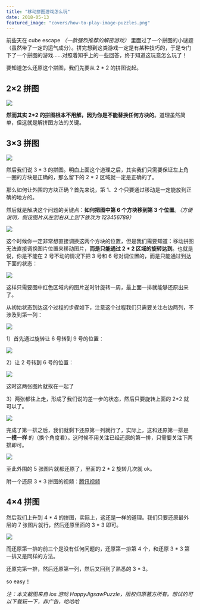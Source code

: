 ```yaml
---
title: "移动拼图游戏怎么玩"
date: 2018-05-13
featured_image: "covers/how-to-play-image-puzzles.png"
---
```


前些天在 cube escape *（一款强烈推荐的解密游戏）* 里面过了一个拼图的小谜题（虽然带了一定的运气成分）。拼完想到这类游戏一定是有某种技巧的，于是专门下了一个拼图的游戏……对照着知乎上的一些回答，终于知道这玩意怎么玩了！

要知道怎么还原这个拼图，我们先要从 2 * 2 的拼图说起。

<!--more-->

## 2×2 拼图

![](./assets/img1.png)

**然而其实 2*2 的拼图根本不用解，因为你是不能替换任何方块的**。道理虽然简单，但这就是解拼图方法的关键。

## 3×3 拼图

![](./assets/img2.png)

然后我们说 3 * 3 的拼图。明白上面这个道理之后，其实我们只需要保证左上角一圈的方块是正确的，那么留下的 2 * 2 区域就一定是正确的了。

那么如何让外围的方块正确？首先来说，第 1、2 个只要通过移动是一定能放到正确的地方的。

然后就是解决这个问题的关键点：**如何把图中第 6 个方块移到第 3 个位置**。*（方便说明，假设图片从左到右从上到下依次为 123456789）*

![](./assets/img3.png)

这个时候你一定非常想直接调换这两个方块的位置，但是我们需要知道：移动拼图无法直接调换图片位置来移动图片，**而是只能通过 2 * 2 区域的旋转达到**。也就是说，你是不能在 2 号不动的情况下把 3 号和 6 号对调位置的，而是只能通过到达下面的状态：

![](./assets/img4.png)

这样只需要图中红色区域内的图片逆时针旋转一周，最上面一排就能够还原出来了。

从初始状态到达这个过程的步骤如下，注意这个过程我们只需要关注右边两列，不涉及到第一列：

![](./assets/img5.png)

1）首先通过旋转让 6 号转到 9 号的位置：

![](./assets/img6.png)

2）让 2 号转到 6 号的位置：

![](./assets/img7.png)

这时这两张图片就挨在一起了

3）两张都往上走，形成了我们说的差一步的状态，然后只要旋转上面的 2*2 就可以了。

![](./assets/img8.png)

完成了第一排之后，我们就剩下还原第一列就行了，实际上，这和还原第一排是 **一模一样** 的（换个角度看）。这时候不用关注已经还原的第一排，只需要关注下两排即可。

![](./assets/img9.png)

至此外围的 5 张图片就都还原了，里面的 2 * 2 旋转几次就 ok。

附一个还原 3 * 3 拼图的视频：[腾讯视频](https://v.qq.com/x/page/u13390q6nh8.html)

## 4×4 拼图

然后我们上升到 4 * 4 的拼图，实际上，这还是一样的道理。我们只要还原最外层的 7 张图片就行，然后还原里面的 3 * 3 即可。

![](./assets/img10.png)

而还原第一排的前三个是没有任何问题的，还原第一排第 4 个，和还原 3 * 3 第一排又是同样的方法。

还原完第一排，然后还原第一列，然后又回到了熟悉的 3 * 3。

so easy！

*注：本文截图来自 ios 游戏 HappyJigsawPuzzle，版权归原著方所有。想试的可以下载玩一下，非广告，哈哈哈*
